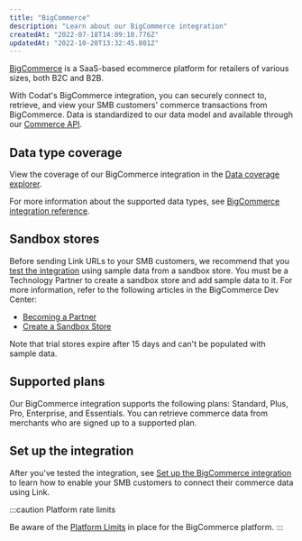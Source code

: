 ```yaml
---
title: "BigCommerce"
description: "Learn about our BigCommerce integration"
createdAt: "2022-07-18T14:09:10.776Z"
updatedAt: "2022-10-20T13:32:45.801Z"
---
```


<a className="external" href="https://www.bigcommerce.com/" target="_blank">BigCommerce</a> is a SaaS-based ecommerce platform for retailers of various sizes, both B2C
and B2B.

With Codat's BigCommerce integration, you can securely connect to, retrieve, and view your SMB customers' commerce transactions from BigCommerce. Data is standardized to our data model and available through our [Commerce API](/data-model/commerce/).

## Data type coverage

View the coverage of our BigCommerce integration in the <a className="external" href="https://knowledge.codat.io/supported-features/commerce?view=tab-by-integration&integrationKey=vqzp" target="_blank">Data coverage explorer</a>.

For more information about the supported data types, see [BigCommerce integration reference](/integrations/commerce/bigcommerce/commerce-bigcommerce-integration-reference).

## Sandbox stores

Before sending Link URLs to your SMB customers, we recommend that you [test the integration](/integrations/commerce/bigcommerce/commerce-bigcommerce-test) using sample data from a sandbox store. You must be a Technology Partner to create a sandbox store and add sample data to it. For more information, refer to the following articles in the BigCommerce Dev Center:

- <a className="external" href="https://developer.bigcommerce.com/docs/ZG9jOjIyMDYxOQ-becoming-a-partner" target="_blank">Becoming a Partner</a>
- <a className="external" href="https://developer.bigcommerce.com/docs/ZG9jOjM4MzMyNTE-create-a-sandbox-store" target="_blank">Create a Sandbox Store</a>

Note that trial stores expire after 15 days and can't be populated with sample data.

## Supported plans

Our BigCommerce integration supports the following plans: Standard, Plus, Pro, Enterprise, and Essentials. You can retrieve commerce data from merchants who are signed up to a supported plan.

## Set up the integration

After you've tested the integration, see [Set up the BigCommerce integration](/integrations/commerce/bigcommerce/commerce-bigcommerce-setup) to learn how to enable your SMB customers to connect their commerce data using Link.

:::caution Platform rate limits

Be aware of the <a className="external" href="https://support.bigcommerce.com/s/article/Platform-Limits?language=en_US" target="_blank">Platform Limits</a> in place for the BigCommerce platform.
:::
